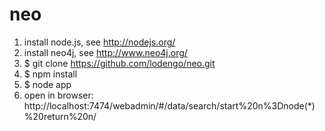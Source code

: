 neo
===
1. install node.js, see http://nodejs.org/
2. install neo4j, see http://www.neo4j.org/
3. $ git clone https://github.com/lodengo/neo.git
4. $ npm install
5. $ node app
6. open in browser: http://localhost:7474/webadmin/#/data/search/start%20n%3Dnode(*)%20return%20n/
